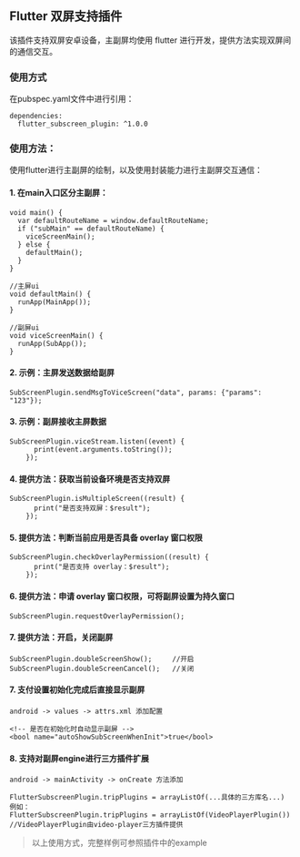 ## Flutter 双屏支持插件

该插件支持双屏安卓设备，主副屏均使用 flutter 进行开发，提供方法实现双屏间的通信交互。

### 使用方式

在pubspec.yaml文件中进行引用：
```
dependencies:
  flutter_subscreen_plugin: ^1.0.0
```
### 使用方法：

使用flutter进行主副屏的绘制，以及使用封装能力进行主副屏交互通信：

#### 1. 在main入口区分主副屏：
```
void main() {
  var defaultRouteName = window.defaultRouteName;
  if ("subMain" == defaultRouteName) {
    viceScreenMain(); 
  } else {
    defaultMain();
  }
}

//主屏ui
void defaultMain() {
  runApp(MainApp());
}

//副屏ui
void viceScreenMain() {
  runApp(SubApp());
}

```
#### 2. 示例：主屏发送数据给副屏
```
SubScreenPlugin.sendMsgToViceScreen("data", params: {"params": "123"});
```
#### 3. 示例：副屏接收主屏数据
```
SubScreenPlugin.viceStream.listen((event) {
      print(event.arguments.toString());
    });
```

#### 4. 提供方法：获取当前设备环境是否支持双屏
```
SubScreenPlugin.isMultipleScreen((result) {
      print("是否支持双屏：$result");
    });
```

#### 5. 提供方法：判断当前应用是否具备 overlay 窗口权限
```
SubScreenPlugin.checkOverlayPermission((result) {
      print("是否支持 overlay：$result");
    });
```

#### 6. 提供方法：申请 overlay 窗口权限，可将副屏设置为持久窗口
```
SubScreenPlugin.requestOverlayPermission();
```

#### 7. 提供方法：开启，关闭副屏
```
SubScreenPlugin.doubleScreenShow();     //开启
SubScreenPlugin.doubleScreenCancel();   //关闭
```

#### 7. 支付设置初始化完成后直接显示副屏
```
android -> values -> attrs.xml 添加配置

<!-- 是否在初始化时自动显示副屏 -->
<bool name="autoShowSubScreenWhenInit">true</bool> 
```


#### 8. 支持对副屏engine进行三方插件扩展
```
android -> mainActivity -> onCreate 方法添加 

FlutterSubscreenPlugin.tripPlugins = arrayListOf(...具体的三方库名...)
例如： 
FlutterSubscreenPlugin.tripPlugins = arrayListOf(VideoPlayerPlugin())
//VideoPlayerPlugin由video-player三方插件提供
```


> 以上使用方式，完整样例可参照插件中的example

